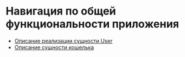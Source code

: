 # Навигация по общей функциональности приложения

- [Описание реализации сущности User](user.md)
- [Описание сущности кошелька](wallet.md)